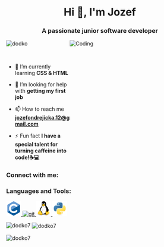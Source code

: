 <h1 align="center">Hi 👋, I'm Jozef</h1>
<h3 align="center">A passionate junior software developer</h3>
<img align="right" alt="Coding" width="333" height="300" src="https://cdn.wallpapersafari.com/2/68/zCRSn1.gif"

<p align="left"> <img src="https://komarev.com/ghpvc/?username=dodko&label=Profile%20views&color=0e75b6&style=flat" alt="dodko" /> </p>

<p align="left"> <a href="https://twitter.com/" target="blank"><img src="https://img.shields.io/twitter/follow/?logo=twitter&style=for-the-badge" alt="" /></a> </p>

- 🌱 I’m currently learning **CSS & HTML**

- 🤝 I’m looking for help with **getting my first job**

- 📫 How to reach me **jozefondrejicka.12@gmail.com**

- ⚡ Fun fact **I have a special talent for turning caffeine into code!☕️💻**

<h3 align="left">Connect with me:</h3>
<p align="left">
</p>

<h3 align="left">Languages and Tools:</h3>
<p align="left"> <a href="https://www.cprogramming.com/" target="_blank" rel="noreferrer"> <img src="https://raw.githubusercontent.com/devicons/devicon/master/icons/c/c-original.svg" alt="c" width="40" height="40"/> </a> <a href="https://git-scm.com/" target="_blank" rel="noreferrer"> <img src="https://www.vectorlogo.zone/logos/git-scm/git-scm-icon.svg" alt="git" width="40" height="40"/> </a> <a href="https://www.linux.org/" target="_blank" rel="noreferrer"> <img src="https://raw.githubusercontent.com/devicons/devicon/master/icons/linux/linux-original.svg" alt="linux" width="40" height="40"/> </a> <a href="https://www.python.org" target="_blank" rel="noreferrer"> <img src="https://raw.githubusercontent.com/devicons/devicon/master/icons/python/python-original.svg" alt="python" width="40" height="40"/> </a> </p>

<p><img align="left" src="https://github-readme-stats.vercel.app/api/top-langs?username=dodko7&show_icons=true&locale=en&layout=compact" alt="dodko7" /></p>

<p>&nbsp;<img align="center" src="https://github-readme-stats.vercel.app/api?username=dodko7&show_icons=true&locale=en" alt="dodko7" /></p>

<p><img align="center" src="https://github-readme-streak-stats.herokuapp.com/?user=dodko7&" alt="dodko7" /></p>
